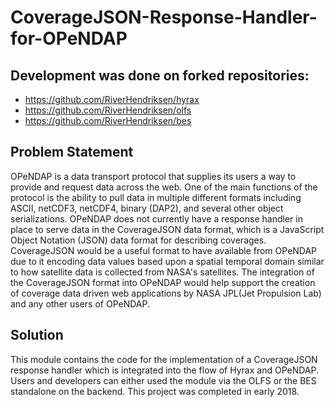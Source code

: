 # CoverageJSON-Response-Handler-for-OPeNDAP

## Development was done on forked repositories:
- https://github.com/RiverHendriksen/hyrax
- https://github.com/RiverHendriksen/olfs
- https://github.com/RiverHendriksen/bes

## Problem Statement

OPeNDAP is a data transport protocol that supplies its users a way to provide and request data across the web. One of the main functions 
of the protocol is the ability to pull data in multiple different formats including ASCII, netCDF3, netCDF4, binary (DAP2), and several 
other object serializations. OPeNDAP does not currently have a response handler in place to serve data in the CoverageJSON data format, 
which is a JavaScript Object Notation (JSON) data format for describing coverages. CoverageJSON would be a useful format to have 
available from OPeNDAP due to it encoding data values based upon a spatial temporal domain similar to how satellite data is collected 
from NASA's satellites. The integration of the CoverageJSON format into OPeNDAP would help support the creation of coverage data driven 
web applications by NASA JPL(Jet Propulsion Lab) and any other users of OPeNDAP.

## Solution

This module contains the code for the implementation of a CoverageJSON response handler which is integrated into the flow of Hyrax and OPeNDAP.
Users and developers can either used the module via the OLFS or the BES standalone on the backend. 
This project was completed in early 2018.
